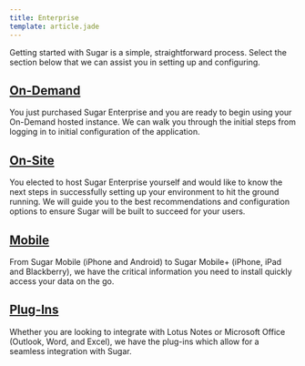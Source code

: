 ```yaml
---
title: Enterprise
template: article.jade
---
```


<div class="container">
  <div class="landign-page" id="get-started">
    <p class="landing-intro">Getting started with Sugar is a simple, straightforward process. Select the section below that we can assist you in setting up and configuring.</p>
    <div class="enclosed-block rounded-corners shadow" id="on-demand">
      <h2 class="landing-subtitle">
        <a title="On-Demand" href="//01_Get_Started/02_Administrators/05_Enterprise/01_On_Demand">On-Demand</a>
      </h2>
      <p>You just purchased Sugar Enterprise and you are ready to begin using your On-Demand hosted instance. We can walk you through the initial steps from logging in to initial configuration of the application.</p>
    </div>
    <div class="enclosed-block rounded-corners shadow" id="on-site">
      <h2 class="landing-subtitle">
        <a title="On-Site" href="//01_Get_Started/02_Administrators/05_Enterprise/02_On_Site">On-Site</a>
      </h2>
      <p>You elected to host Sugar Enterprise yourself and would like to know the next steps in successfully setting up your environment to hit the ground running. We will guide you to the best recommendations and configuration options to ensure Sugar will be built to succeed for your users.</p>
    </div>
    <div class="enclosed-block rounded-corners shadow" id="mobile">
      <h2 class="landing-subtitle">
        <a title="Mobile" href="//01_Get_Started/02_Administrators/05_Enterprise/03_Mobile">Mobile</a>
      </h2>
      <p>From Sugar Mobile (iPhone and Android) to Sugar Mobile+ (iPhone, iPad and Blackberry), we have the critical information you need to install quickly access your data on the go.</p>
    </div>
    <div class="enclosed-block rounded-corners shadow" id="plug-ins">
      <h2 class="landing-subtitle">
        <a title="Plug-Ins" href="//01_Get_Started/02_Administrators/05_Enterprise/04_Plug-Ins">Plug-Ins</a>
      </h2>
      <p>Whether you are looking to integrate with Lotus Notes or Microsoft Office (Outlook, Word, and Excel), we have the plug-ins which allow for a seamless integration with Sugar.</p>
    </div>
  </div>
</div>